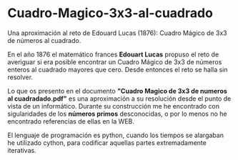 # Cuadro-Magico-3x3-al-cuadrado
Una aproximación al reto de Edouard Lucas (1876): Cuadro Mágico de 3x3 de números al cuadrado.

En el año 1876 el matemático frances **Edouart Lucas** propuso el reto de averiguar si era posible encontrar un Cuadro Mágico de 3x3 de números enteros al cuadrado mayores que cero. Desde entonces el reto se halla sin resolver.

Lo que os presento en el documento **"Cuadro Magico de 3x3 de numeros al cuadradado.pdf"** es una aproximación a su resolución desde el punto de vista de un informático. Durante su construcción me he encontrado con sigularidades de los **números primos** desconocidas, o por lo menos no he encontrado referencias de ellas en la WEB.

El lenguaje de programación es python, cuando los tiempos se alargaban he utilizado cython, para codificar aquellas partes extremadamente iterativas.  
